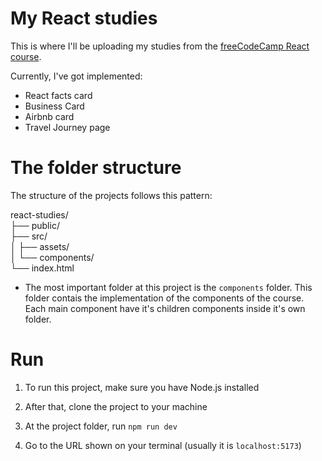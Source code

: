 # My React studies

This is where I'll be uploading my studies from the <a href="https://youtu.be/bMknfKXIFA8?si=7oPlBrfVy_IwhOLv" target="_blank">freeCodeCamp React course</a>. 

Currently, I've got implemented:
- React facts card
- Business Card
- Airbnb card
- Travel Journey page

# The folder structure

The structure of the projects follows this pattern:

react-studies/      
├── public/      
├── src/         
│   ├── assets/       
│   └── components/   
└── index.html    

- The most important folder at this project is the `components` folder. This folder contais the implementation of the components of the course. Each main component have it's children components inside it's own folder.

# Run

1. To run this project, make sure you have Node.js installed

2. After that, clone the project to your machine

3. At the project folder, run `npm run dev`

4. Go to the URL shown on your terminal (usually it is `localhost:5173`)
